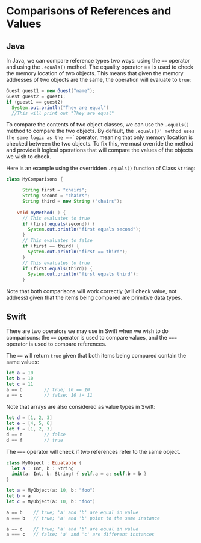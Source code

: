 # Comparisons of References and Values

## Java
In Java, we can compare reference types two ways: using the `==` operator and using the `.equals()` method. The equality operator == is used
to check the memory location of two objects. This means that given the memory addresses of two objects are the same, the operation will 
evaluate to `true`:

```java
Guest guest1 = new Guest("name");
Guest guest2 = guest1;
if (guest1 == guest2)
  System.out.println("They are equal")
  //This will print out "They are equal"
```

To compare the contents of two object classes, we can use the `.equals()` method to compare the two objects. By default, the `.equals()' method
uses the same logic as the `==` operator, meaning that only memory location is checked between the two objects. To fix this, we must override
the method and provide it logical operations that will compare the values of the objects we wish to check.

Here is an example using the overridden `.equals()` function of Class `String`:

```java
class MyComparisons {

	  String first = "chairs";
	  String second = "chairs";
	  String third = new String ("chairs");
    
    void myMethod( ) {
	  // This evaluates to true
	  if (first.equals(second)) {
	    System.out.println("first equals second");
	  }
	  // This evaluates to false
	  if (first == third) {
	    System.out.println("first == third");
	  }
	  // This evaluates to true
	  if (first.equals(third)) {
	    System.out.println("first equals third");
	  }
```

Note that both comparisons will work correctly (will check value, not address) given that the items being compared are primitive data types.

## Swift

There are two operators we may use in Swift when we wish to do comparisons: the `==` operator is used to compare values, and the `===` operator
is used to compare references. 

The `==` will return `true` given that both items being compared contain the same values:
```swift
let a = 10
let b = 10
let c = 11
a == b        // true; 10 == 10
a == c        // false; 10 != 11
```

Note that arrays are also considered as value types in Swift:
```swift
let d = [1, 2, 3]
let e = [4, 5, 6]
let f = [1, 2, 3]
d == e        // false
d == f        // true
```

The `===` operator will check if two references refer to the same object. 
```swift
class MyObject : Equatable {
  let a : Int, b : String
  init(a: Int, b: String) { self.a = a; self.b = b }
}

let a = MyObject(a: 10, b: "foo")
let b = a
let c = MyObject(a: 10, b: "foo")

a == b    // true; 'a' and 'b' are equal in value
a === b   // true; 'a' and 'b' point to the same instance

a == c    // true; 'a' and 'b' are equal in value
a === c   // false; 'a' and 'c' are different instances
```
